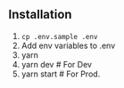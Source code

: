 ## Installation

1. `cp .env.sample .env`
2. Add env variables to .env
3. yarn
4. yarn dev # For Dev
5. yarn start # For Prod.
